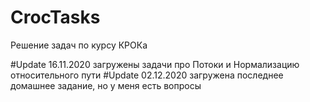 # CrocTasks
Решение задач по курсу КРОКа

#Update 16.11.2020 загружены задачи про Потоки и Нормализацию относительного пути
#Update 02.12.2020 загружена последнее домашнее задание, но у меня есть вопросы

